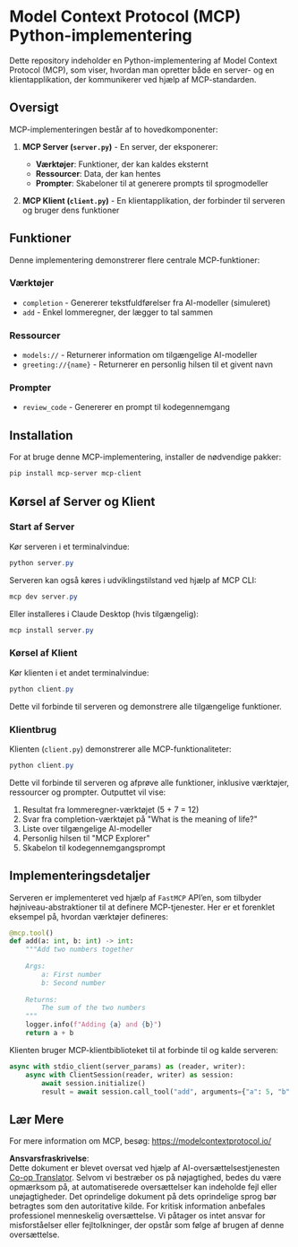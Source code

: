 <!--
CO_OP_TRANSLATOR_METADATA:
{
  "original_hash": "706b9b075dc484b73a053e6e9c709b4b",
  "translation_date": "2025-07-13T23:33:11+00:00",
  "source_file": "04-PracticalImplementation/samples/python/README.md",
  "language_code": "da"
}
-->
# Model Context Protocol (MCP) Python-implementering

Dette repository indeholder en Python-implementering af Model Context Protocol (MCP), som viser, hvordan man opretter både en server- og en klientapplikation, der kommunikerer ved hjælp af MCP-standarden.

## Oversigt

MCP-implementeringen består af to hovedkomponenter:

1. **MCP Server (`server.py`)** - En server, der eksponerer:
   - **Værktøjer**: Funktioner, der kan kaldes eksternt
   - **Ressourcer**: Data, der kan hentes
   - **Prompter**: Skabeloner til at generere prompts til sprogmodeller

2. **MCP Klient (`client.py`)** - En klientapplikation, der forbinder til serveren og bruger dens funktioner

## Funktioner

Denne implementering demonstrerer flere centrale MCP-funktioner:

### Værktøjer
- `completion` - Genererer tekstfuldførelser fra AI-modeller (simuleret)
- `add` - Enkel lommeregner, der lægger to tal sammen

### Ressourcer
- `models://` - Returnerer information om tilgængelige AI-modeller
- `greeting://{name}` - Returnerer en personlig hilsen til et givent navn

### Prompter
- `review_code` - Genererer en prompt til kodegennemgang

## Installation

For at bruge denne MCP-implementering, installer de nødvendige pakker:

```powershell
pip install mcp-server mcp-client
```

## Kørsel af Server og Klient

### Start af Server

Kør serveren i et terminalvindue:

```powershell
python server.py
```

Serveren kan også køres i udviklingstilstand ved hjælp af MCP CLI:

```powershell
mcp dev server.py
```

Eller installeres i Claude Desktop (hvis tilgængelig):

```powershell
mcp install server.py
```

### Kørsel af Klient

Kør klienten i et andet terminalvindue:

```powershell
python client.py
```

Dette vil forbinde til serveren og demonstrere alle tilgængelige funktioner.

### Klientbrug

Klienten (`client.py`) demonstrerer alle MCP-funktionaliteter:

```powershell
python client.py
```

Dette vil forbinde til serveren og afprøve alle funktioner, inklusive værktøjer, ressourcer og prompter. Outputtet vil vise:

1. Resultat fra lommeregner-værktøjet (5 + 7 = 12)
2. Svar fra completion-værktøjet på "What is the meaning of life?"
3. Liste over tilgængelige AI-modeller
4. Personlig hilsen til "MCP Explorer"
5. Skabelon til kodegennemgangsprompt

## Implementeringsdetaljer

Serveren er implementeret ved hjælp af `FastMCP` API’en, som tilbyder højniveau-abstraktioner til at definere MCP-tjenester. Her er et forenklet eksempel på, hvordan værktøjer defineres:

```python
@mcp.tool()
def add(a: int, b: int) -> int:
    """Add two numbers together
    
    Args:
        a: First number
        b: Second number
    
    Returns:
        The sum of the two numbers
    """
    logger.info(f"Adding {a} and {b}")
    return a + b
```

Klienten bruger MCP-klientbiblioteket til at forbinde til og kalde serveren:

```python
async with stdio_client(server_params) as (reader, writer):
    async with ClientSession(reader, writer) as session:
        await session.initialize()
        result = await session.call_tool("add", arguments={"a": 5, "b": 7})
```

## Lær Mere

For mere information om MCP, besøg: https://modelcontextprotocol.io/

**Ansvarsfraskrivelse**:  
Dette dokument er blevet oversat ved hjælp af AI-oversættelsestjenesten [Co-op Translator](https://github.com/Azure/co-op-translator). Selvom vi bestræber os på nøjagtighed, bedes du være opmærksom på, at automatiserede oversættelser kan indeholde fejl eller unøjagtigheder. Det oprindelige dokument på dets oprindelige sprog bør betragtes som den autoritative kilde. For kritisk information anbefales professionel menneskelig oversættelse. Vi påtager os intet ansvar for misforståelser eller fejltolkninger, der opstår som følge af brugen af denne oversættelse.